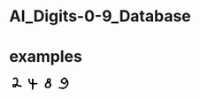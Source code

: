 # AI_Digits-0-9_Database

# examples
<span>
  <img src="2.png"/>
  <img src="4.png"/>
  <img src="8.png"/>
  <img src="9.png"/>
</span>
